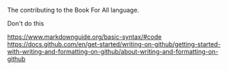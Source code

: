 The contributing to the Book For All language.

 Don't do this

https://www.markdownguide.org/basic-syntax/#code
https://docs.github.com/en/get-started/writing-on-github/getting-started-with-writing-and-formatting-on-github/about-writing-and-formatting-on-github